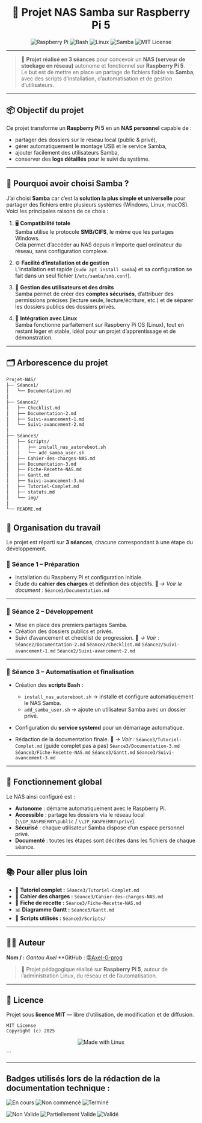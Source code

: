 <h1 align="center">🍓 Projet NAS Samba sur Raspberry Pi 5</h1>

<p align="center">
  <img src="https://img.shields.io/badge/Raspberry%20Pi-5-red?logo=raspberrypi" alt="Raspberry Pi">
  <img src="https://img.shields.io/badge/Bash-Scripting-blue?logo=gnu-bash" alt="Bash">
  <img src="https://img.shields.io/badge/Linux-Automation-green?logo=linux" alt="Linux">
  <img src="https://img.shields.io/badge/Samba-NAS-yellow?logo=samba" alt="Samba">
  <img src="https://img.shields.io/badge/License-MIT-lightgrey" alt="MIT License">
</p>

---

> 🧠 **Projet réalisé en 3 séances** pour concevoir un **NAS (serveur de stockage en réseau)** autonome et fonctionnel sur **Raspberry Pi 5**.  
> Le but est de mettre en place un partage de fichiers fiable via **Samba**, avec des scripts d’installation, d’automatisation et de gestion d’utilisateurs.

---

## 📦 Objectif du projet

Ce projet transforme un **Raspberry Pi 5** en un **NAS personnel** capable de :
- partager des dossiers sur le réseau local (public & privé),
- gérer automatiquement le montage USB et le service Samba,
- ajouter facilement des utilisateurs Samba,
- conserver des **logs détaillés** pour le suivi du système.

---

## 🧠 Pourquoi avoir choisi **Samba** ?

J’ai choisi **Samba** car c’est la **solution la plus simple et universelle** pour partager des fichiers entre plusieurs systèmes (Windows, Linux, macOS).  
Voici les principales raisons de ce choix :

1. 🖥️ **Compatibilité totale**  
   Samba utilise le protocole **SMB/CIFS**, le même que les partages Windows.  
   Cela permet d’accéder au NAS depuis n’importe quel ordinateur du réseau, sans configuration complexe.

2. ⚙️ **Facilité d’installation et de gestion**  
   L’installation est rapide (`sudo apt install samba`) et sa configuration se fait dans un seul fichier (`/etc/samba/smb.conf`).

3. 🔐 **Gestion des utilisateurs et des droits**  
   Samba permet de créer des **comptes sécurisés**, d’attribuer des permissions précises (lecture seule, lecture/écriture, etc.) et de séparer les dossiers publics des dossiers privés.

4. 🔄 **Intégration avec Linux**  
   Samba fonctionne parfaitement sur Raspberry Pi OS (Linux), tout en restant léger et stable, idéal pour un projet d’apprentissage et de démonstration.

---

## 🗂️ Arborescence du projet

```bash
Projet-NAS/
├── Séance1/
│   └── Documentation.md
│
├── Séance2/
│   ├── Checklist.md
│   ├── Documentation-2.md
│   ├── Suivi-avancement-1.md
│   └── Suivi-avancement-2.md
│
├── Séance3/
│   ├── Scripts/
│   │   ├── install_nas_autoreboot.sh
│   │   └── add_samba_user.sh
│   ├── Cahier-des-charges-NAS.md
│   ├── Documentation-3.md
│   ├── Fiche-Recette-NAS.md
│   ├── Gantt.md
│   ├── Suivi-avancement-3.md
│   ├── Tutoriel-Complet.md
│   ├── statuts.md
│   └── img/
│
└── README.md
````
## 🧩 Organisation du travail

Le projet est réparti sur **3 séances**, chacune correspondant à une étape du développement.

### 🔹 **Séance 1 – Préparation**

* Installation du Raspberry Pi et configuration initiale.
* Étude du **cahier des charges** et définition des objectifs.
  📄 *→ Voir le document :* `Séance1/Documentation.md`

---

### 🔹 **Séance 2 – Développement**

* Mise en place des premiers partages Samba.
* Création des dossiers publics et privés.
* Suivi d’avancement et checklist de progression.
  📄 *→ Voir :*
  `Séance2/Documentation-2.md`
  `Séance2/Checklist.md`
  `Séance2/Suivi-avancement-1.md`
  `Séance2/Suivi-avancement-2.md`

---

### 🔹 **Séance 3 – Automatisation et finalisation**

* Création des **scripts Bash** :

  * `install_nas_autoreboot.sh` → installe et configure automatiquement le NAS Samba.
  * `add_samba_user.sh` → ajoute un utilisateur Samba avec un dossier privé.
* Configuration du **service systemd** pour un démarrage automatique.
* Rédaction de la documentation finale.
  📄 *→ Voir :*
  `Séance3/Tutoriel-Complet.md` (guide complet pas à pas)
  `Séance3/Documentation-3.md`
  `Séance3/Fiche-Recette-NAS.md`
  `Séance3/Gantt.md`
  `Séance3/Suivi-avancement-3.md`

---

## 🧰 Fonctionnement global

Le NAS ainsi configuré est :

* **Autonome** : démarre automatiquement avec le Raspberry Pi.
* **Accessible** : partage les dossiers via le réseau local (`\\IP_RASPBERRY\public` / `\\IP_RASPBERRY\prive`).
* **Sécurisé** : chaque utilisateur Samba dispose d’un espace personnel privé.
* **Documenté** : toutes les étapes sont décrites dans les fichiers de chaque séance.
  
---

## 📚 Pour aller plus loin

* 📝 **Tutoriel complet :** `Séance3/Tutoriel-Complet.md`
* 📖 **Cahier des charges :** `Séance3/Cahier-des-charges-NAS.md`
* 🧾 **Fiche de recette :** `Séance3/Fiche-Recette-NAS.md`
* 📊 **Diagramme Gantt :** `Séance3/Gantt.md`
* 🧩 **Scripts utilisés :** `Séance3/Scripts/`

---

## 👨‍💻 Auteur

**Nom / :** *Gantou Axel*
**GitHub : [@Axel-G-prog](https://github.com/Axel-G-prog)


> 🧰 Projet pédagogique réalisé sur **Raspberry Pi 5**, autour de l’administration Linux, du réseau et de l’automatisation.

---

## 🪪 Licence

Projet sous **licence MIT** — libre d’utilisation, de modification et de diffusion.

```text
MIT License
Copyright (c) 2025
```

<p align="center">
  <img src="https://img.shields.io/badge/Made%20with-Linux%20%26%20Love-black?logo=linux" alt="Made with Linux">
</p>
```

---

## Badges utilisés lors de la rédaction de la documentation technique : 

![En cours](https://img.shields.io/badge/Statut-En%20cours-yellow)
![Non commencé](https://img.shields.io/badge/Statut-Non%20commenc%C3%A9-lightgrey)
![Terminé](https://img.shields.io/badge/Statut-Termin%C3%A9-brightgreen) 

![Non Valide](https://img.shields.io/badge/Statut-Non%20Valide-red)
![Partiellement Valide](https://img.shields.io/badge/Statut-Partiellement%20Valide-lightgrey)
![Validé](https://img.shields.io/badge/Statut-Valid%C3%A9-brightgreen)
